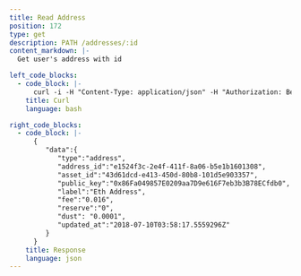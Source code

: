 ```yaml
---
title: Read Address
position: 172
type: get
description: PATH /addresses/:id
content_markdown: |-
  Get user's address with id

left_code_blocks:
  - code_block: |-
      curl -i -H "Content-Type: application/json" -H "Authorization: Bearer eyJhbGciOiJSUzUxMiIsInR5cCI6IkpXVCJ9.eyJleHAiOjE1MzMxMTYzNjEsImlhdCI6MTUyNTM0MDM2MSwianRpIjoiNDRhOGRiZDAtODU3NC00Y2VhLTk3NWEtYzI5OWIwZWQyMTk4Iiwic2lkIjoiYTM0YzA3YTktNzU1ZC00YjU0LTk0YzUtZTQ1ZTlhMmRkNDNlIiwic2lnIjoiN2IzMzEwYTQ2NjY5YzNkNWJkMjFkNjRlNWRhNTJjMmQ4M2MzYWFjNTUzMmU3OTdkMjAzMzY0NzE3MDhiMDJjOCIsInVpZCI6IjA2YWVkMWUzLWJkNzctNGE1OS05OTFhLTViYjVhZTZmYmIwOSJ9.LSoJ0iWCo1g71SC_SYDsY6ZobUxh2Ue0e0D7VC1-cRfudJHCjR00OM2LhrTTub6BB--BnplPWNYOuz8zdxdZwNhY0OpwEpeVg2zxW202MDlp_PW3nQP1U_wv6SvdtqzdM6JswL-GGhl2CEDEGN8iivUGwv54ouOv4U2pqR5IrBc" "https://api.mixin.one/addresses/e1524f3c-2e4f-411f-8a06-b5e1b1601308"
    title: Curl
    language: bash

right_code_blocks:
  - code_block: |-
      {  
         "data":{
            "type":"address",
            "address_id":"e1524f3c-2e4f-411f-8a06-b5e1b1601308",
            "asset_id":"43d61dcd-e413-450d-80b8-101d5e903357",
            "public_key":"0x86Fa049857E0209aa7D9e616F7eb3b3B78ECfdb0",
            "label":"Eth Address",
            "fee":"0.016",
            "reserve":"0",
            "dust": "0.0001",
            "updated_at":"2018-07-10T03:58:17.5559296Z"
         }
      }
    title: Response
    language: json
---
```

